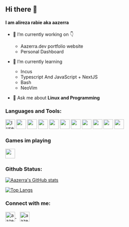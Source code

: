## Hi there 👋

#### I am alireza rabie aka aazerra

- 🔭 I’m currently working on 👇
  - Aazerra.dev portfolio website
  - Personal Dashboard
- 🌱 I’m currently learning
  - Incus
  - Typescript And JavaScript + NextJS
  - Bash
  - NeoVim

- 💬 Ask me about **Linux and Programming**

### Languages and Tools:

<p align="left"> 
	<img src="https://img.icons8.com/material-sharp/48/4a90e2/arch-linux.png" alt="I use Arch btw" width="30"/>
  <img src="https://img.icons8.com/dusk/64/000000/linux.png" width="30"/>
  <img src="https://img.icons8.com/color/48/000000/ubuntu.png" width="30"/>
	<img src="https://img.icons8.com/color/48/000000/git.png" width="30"/>
  <img src="https://img.icons8.com/dusk/64/000000/console.png" width="30"/>
	<img src="https://img.icons8.com/ios-glyphs/30/4a90e2/javascript.png" width="30"/>
	<img src="https://img.icons8.com/dusk/64/000000/python.png" width="30"/>
  <img src="https://img.icons8.com/dusk/64/000000/api-settings.png" width="30"/>
  <img src="https://img.icons8.com/dusk/64/000000/selenium-test-automation.png" width="30"/>
  <img src="https://img.icons8.com/dusk/64/000000/bot--v2.png" width="30"/>
  <img src="https://img.icons8.com/color/48/000000/golang.png" width="30"/>  
</p>

### Games im playing

<p align="left">
  <img src="https://img.icons8.com/dusk/64/000000/world-of-warcraft.png" width=30/>
</p>

### Github Status:

[![Aazerra's GitHub stats](https://github-readme-stats.vercel.app/api?username=Aazerra&hide=prs&custom_title=My%20Github%20Stat's&show_icons=true&theme=tokyonight&border_radius=10&hide_border=true&bg_color=15,0d1117,1a1b26)](https://github.com/aazerra)

[![Top Langs](https://github-readme-stats.vercel.app/api/top-langs/?username=Aazerra&hide=Vim+Script,Vim+Snippet,C&theme=tokyonight&hide_border=true&border_radius=10&bg_color=15,0d1117,1a1b26&show_icons=true&layout=compact)](https://github.com/aazerra)

### Connect with me:
<p align="left">
<a href="https://dev.to/aazerra" target="blank">
	<img align="center" target="_blank" src="https://img.icons8.com/windows/96/000000/dev.png" alt="aazerra" width="30" />
</a>&ensp;
<a href="https://t.me/aazerra" target="blank">
	<img align="center" target="_blank" src="https://img.icons8.com/fluency/48/000000/telegram-app.png" alt="aazerra" width="30" />
</a>
</p>

